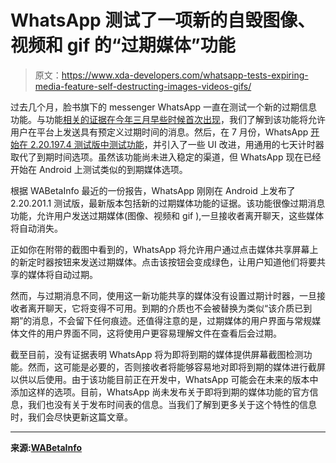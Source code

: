 # WhatsApp 测试了一项新的自毁图像、视频和 gif 的“过期媒体”功能

> 原文：<https://www.xda-developers.com/whatsapp-tests-expiring-media-feature-self-destructing-images-videos-gifs/>

过去几个月，脸书旗下的 messenger WhatsApp 一直在测试一个新的过期信息功能。与功能[相关的证据在今年三月早些时候首次出现](https://www.xda-developers.com/whatsapp-beta-v2-20-110-upcoming-multi-device-support-expiring-messages/)，我们了解到该功能将允许用户在平台上发送具有预定义过期时间的消息。然后，在 7 月份，WhatsApp [开始在 2.20.197.4 测试版中测试功能](https://www.xda-developers.com/whatsapp-working-mute-always-option-chats-continues-work-expiring-messages-multi-device-access/)，并引入了一些 UI 改进，用通用的七天计时器取代了到期时间选项。虽然该功能尚未进入稳定的渠道，但 WhatsApp 现在已经开始在 Android 上测试类似的到期媒体选项。

根据 WABetaInfo 最近的一份报告，WhatsApp 刚刚在 Android 上发布了 2.20.201.1 测试版，最新版本包括新的过期媒体功能的证据。该功能很像过期消息功能，允许用户发送过期媒体(图像、视频和 gif ),一旦接收者离开聊天，这些媒体将自动消失。

正如你在附带的截图中看到的，WhatsApp 将允许用户通过点击媒体共享屏幕上的新定时器按钮来发送过期媒体。点击该按钮会变成绿色，让用户知道他们将要共享的媒体将自动过期。

然而，与过期消息不同，使用这一新功能共享的媒体没有设置过期计时器，一旦接收者离开聊天，它将变得不可用。到期的介质也不会被替换为类似“该介质已到期”的消息，不会留下任何痕迹。还值得注意的是，过期媒体的用户界面与常规媒体文件的用户界面不同，这将使用户更容易理解文件在查看后会过期。

截至目前，没有证据表明 WhatsApp 将为即将到期的媒体提供屏幕截图检测功能。然而，这可能是必要的，否则接收者将能够容易地对即将到期的媒体进行截屏以供以后使用。由于该功能目前正在开发中，WhatsApp 可能会在未来的版本中添加这样的选项。目前，WhatsApp 尚未发布关于即将到期的媒体功能的官方信息，我们也没有关于发布时间表的信息。当我们了解到更多关于这个特性的信息时，我们会尽快更新这篇文章。

* * *

**来源:[WABetaInfo](https://wabetainfo.com/whatsapp-beta-for-android-2-20-201-1-whats-new/)**